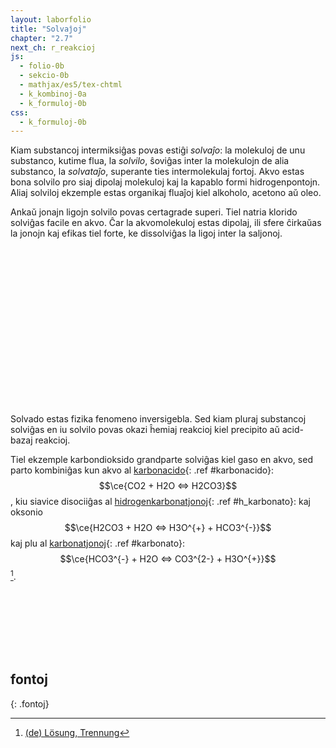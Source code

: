 ```yaml
---
layout: laborfolio
title: "Solvaĵoj"
chapter: "2.7"
next_ch: r_reakcioj
js:
  - folio-0b
  - sekcio-0b 
  - mathjax/es5/tex-chtml
  - k_kombinoj-0a
  - k_formuloj-0b
css:
  - k_formuloj-0b
---
```


<!-- https://de.wikipedia.org/wiki/L%C3%B6sung_(Chemie)#Trennung -->

Kiam substancoj intermiksiĝas povas estiĝi *solvaĵo*: la molekuloj de unu substanco, kutime flua, la *solvilo*, ŝoviĝas inter la molekulojn de alia substanco, la *solvataĵo*, superante ties intermolekulaj fortoj. Akvo estas bona solvilo pro siaj dipolaj molekuloj kaj la kapablo formi hidrogenpontojn. Aliaj solviloj ekzemple estas organikaj fluaĵoj kiel alkoholo, acetono aŭ oleo.

Ankaŭ jonajn ligojn solvilo povas certagrade superi. Tiel natria klorido solviĝas facile en akvo. Ĉar la akvomolekuloj estas dipolaj, ili sfere ĉirkaŭas la jonojn kaj efikas tiel forte, ke dissolviĝas la ligoj inter la saljonoj.

<script>

// vd ekz-e
// http://raimisait.weebly.com/water-chemistry/water-chemistry
// https://arxiv.org/pdf/1909.10262.pdf

const akvoj6 = {
  "H2O.0": { a: "OH2", l: { o: "6dme-h1 mA-h2" }, e: { o: "6Z:ma:" } },
  "H2O.1": { a: "OH2", l: { o: "7dme-h1 mA-h2" }, e: { o: "7Z:ma:" } },
  "H2O.2": { a: "OH2", l: { o: "8dme-h1 mA-h2" }, e: { o: "8Z:ma:" } },
  "H2O.3": { a: "OH2", l: { o: "9dme-h1 mA-h2" }, e: { o: "9Z:ma:" } },
  "H2O.4": { a: "OH2", l: { o: "xdme-h1 mA-h2" }, e: { o: "xZ:ma:" } },
  "H2O.5": { a: "OH2", l: { o: "ydme-h1 mA-h2" }, e: { o: "yZ:ma:" } },
  "H2O.6": { a: "OH2", l: { o: "0dme-h1 mA-h2" }, e: { o: "0Z:ma:" } },
  "H2O.7": { a: "OH2", l: { o: "1dme-h1 mA-h2" }, e: { o: "1Z:ma:" } },
  "H2O.8": { a: "OH2", l: { o: "2dme-h1 mA-h2" }, e: { o: "2Z:ma:" } },
  "H2O.9": { a: "OH2", l: { o: "3dme-h1 mA-h2" }, e: { o: "3Z:ma:" } },
  "H2O.x": { a: "OH2", l: { o: "4dme-h1 mA-h2" }, e: { o: "4Z:ma:" } },
  "H2O.y": { a: "OH2", l: { o: "5dme-h1 mA-h2" }, e: { o: "5Z:ma:" } },
}

const akvoj5 = {
  "H2O.0": { a: "OH2", l: { o: "0dme-h1 mA-h2" }, e: { o: "0Z:ma:" } },
  "H2O.1": { a: "OH2", l: { o: "sdme-h1 mA-h2" }, e: { o: "sZ:ma:" } },
  "H2O.2": { a: "OH2", l: { o: "ssdme-h1 mA-h2" }, e: { o: "ssZ:ma:" } },
  "H2O.3": { a: "OH2", l: { o: "sssdme-h1 mA-h2" }, e: { o: "sssZ:ma:" } },
  "H2O.4": { a: "OH2", l: { o: "ssssdme-h1 mA-h2" }, e: { o: "ssssZ:ma:" } },
  "H2O.5": { a: "OH2", l: { o: "sdme-h1 mA-h2" }, e: { o: "sZ:ma:" } },
  "H2O.6": { a: "OH2", l: { o: "ssdme-h1 mA-h2" }, e: { o: "ssZ:ma:" } },
  "H2O.7": { a: "OH2", l: { o: "sSdme-h1 mA-h2" }, e: { o: "sSZ:ma:" } },
  "H2O.8": { a: "OH2", l: { o: "sSsdme-h1 mA-h2" }, e: { o: "sSsZ:ma:" } },
  "H2O.9": { a: "OH2", l: { o: "sSSdme-h1 mA-h2" }, e: { o: "sSSZ:ma:" } }
}  


const kompleksoj = {
  "Na_6H2O": {
    c: { 
      j: "Na+", //l: "0_H2Ov 3_H2O< 6_H2O^ 9_H2O>" },
      l: "0_H2O.0 2_H2O.2 4_H2O.4 6_H2O.6 8_H2O.8 x_H2O.x 1_H2O.1 3_H2O.3 5_H2O.5 7_H2O.7 9_H2O.9 y_H2O.y",
      d: { _: 1.2, "H2O.1": 2.4, "H2O.3": 2.4, "H2O.5": 2.4, "H2O.7": 2.4, "H2O.9": 2.4, "H2O.y": 2.4 }
    },
    g: akvoj6
  },

  "Cl_5H2O": {
    c: { j: "Cl-", l: "2_H2O.0 s_H2O.1 s_H2O.2 s_H2O.3 s_H2O.4 d_H2O.5 s_H2O.6 s_H2O.7 s_H2O.8 s_H2O.9",
         d: { _: 1.4, "H2O.5": 2.4, "H2O.6": 2.4, "H2O.7": 2.4, "H2O.8": 2.4, "H2O.9": 2.4 } 
    },
    g: akvoj5
  },


  "test": {
    c: { j: "Na+", l: "0_H2Ov 6_H2O^" },
    g: {
      "H2O^": { a: "OH2", l: { o: "dme-h1 mA-h2" }, e: { o: "Z:ma:" } },
      "H2Ov": { a: "OH2", l: { o: "e-h1 mA-h2"}, e: { o: "dZ:ma:" } }
    }    
  }
}


function s_desegno(frm, tr_x) {
    
    const svg = ĝi("#jonsolvo_enhavo");
    // svg.textContent = ""; // malplenigu

    const kform = new KformKombino(svg,{
      // kalkulu kaj montru oksidnombrojn
      on_fŝ: false,
      // kalkulu kaj montru arkojn de elektron-atributo (por oksidnombroj)
      on_arkoj: false,
      // jonojn marku per angulo, ne krampoj...
      jon_angulo: true//,
      // funkcio, kiu redonas la elektronegativecon de elemento
      //eneg: (smb) => elementoj[smb].eneg,
      // tro longajn ekvaciojn aranĝu dulinie...
      //dulinie: frm.startsWith("xxx")
    });

    // desegnu formulon kiel Lewis-strukturon
    const kmpl = kform.komplekso(kompleksoj[frm]);
    if (tr_x)
      kmpl.setAttribute("transform",`translate(${tr_x} 0)`);

}

lanĉe(() => {
    //const lgrp = new KformEkvacio(ĝi("#ekvacio"));
    //desegno("karbonacido");
    //desegno("metano_1");
    s_desegno("Na_6H2O"); 
    s_desegno("Cl_5H2O",160);
});

/*
reference((ref) => {
  desegno(ref);
});
*/
</script>


<svg id="jonsolvo"
    version="1.1" 
    xmlns="http://www.w3.org/2000/svg" 
    xmlns:xlink="http://www.w3.org/1999/xlink" width="100%" viewBox="-80 -80 320 160">
 <style type="text/css">
    <![CDATA[
      .elemento text.shargo, .jonkrampo text {
        fill: SeaGreen;
        font-weight: bold;
      }
    ]]>
  </style>
  <defs>
    <pattern id="strie" viewBox="0,0,4,1" height="20%" width="20%">
      <rect width="2" height="1"/>
    </pattern>
  </defs>
  <g id="jonsolvo_enhavo"></g>
</svg>

Solvado estas fizika fenomeno inversigebla. Sed kiam pluraj substancoj solviĝas en iu solvilo povas okazi ĥemiaj reakcioj kiel precipito aŭ acid-bazaj reakcioj.

Tiel ekzemple karbondioksido grandparte solviĝas kiel gaso en akvo, sed parto kombiniĝas kun akvo al 
[karbonacido](#){: .ref #karbonacido}: $$\ce{CO2 + H2O <=>  H2CO3}$$,
kiu siavice disociiĝas al [hidrogenkarbonatjonoj](#){: .ref #h_karbonato}: kaj oksonio $$\ce{H2CO3 + H2O <=> H3O^{+} + HCO3^{-}}$$ 
kaj plu al [karbonatjonoj](#){: .ref #karbonato}: $$\ce{HCO3^{-} + H2O <=> CO3^{2-} + H3O^{+}}$$ [^W1].

<script>


const ekvacioj = {
  karbonacido: { _:"CO2 + H2O <=> H2CO3"},
  h_karbonato: { _: "H2CO3 + H2O <=> H3O^+ + HCO3^-"},
  karbonato: {_: "HCO3^- + H2O <=> CO3^2- + H3O^+"}
};

function desegno(frm) {
    // malplenigu
    const svg = ĝi("#ekvaci_enhavo");
    svg.textContent = "";

    //const elementoj = Elemento.listo();
    const kform = new KformEkvacio(svg,{
      // kalkulu kaj montru oksidnombrojn
      on_fŝ: false,
      // kalkulu kaj montru arkojn de elektron-atributo (por oksidnombroj)
      on_arkoj: false,
      // jonojn marku per angulo, ne krampoj...
      jon_angulo: true//,
      // funkcio, kiu redonas la elektronegativecon de elemento
      //eneg: (smb) => elementoj[smb].eneg,
      // tro longajn ekvaciojn aranĝu dulinie...
      //dulinie: frm.startsWith("xxx")
    });

    // desegnu formulon kiel Lewis-strukturon
    kform.ekvacio(ekvacioj[frm]._, kkombinoj);
}

lanĉe(() => {
    //const lgrp = new KformEkvacio(ĝi("#ekvacio"));
    //desegno("karbonacido");
    //desegno("metano_1");
});

reference((ref) => {
  desegno(ref);
});
</script>

<svg id="ekvacio"
    version="1.1" 
    xmlns="http://www.w3.org/2000/svg" 
    xmlns:xlink="http://www.w3.org/1999/xlink" width="100%" viewBox="-5 -35 300 60">
 <style type="text/css">
    <![CDATA[
      .elemento text.shargo, .jonkrampo text {
        fill: SeaGreen;
        font-weight: bold;
      }
    ]]>
  </style>
  <defs>
    <pattern id="strie" viewBox="0,0,4,1" height="20%" width="20%">
      <rect width="2" height="1"/>
    </pattern>
  </defs>
  <g id="ekvaci_enhavo"></g>
</svg>

## fontoj
{: .fontoj}

[^W1]: [(de) Lösung, Trennung](https://de.wikipedia.org/wiki/L%C3%B6sung_(Chemie)#Trennung)
